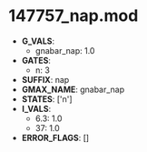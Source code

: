 # 147757_nap.mod

- **G_VALS**:
  - gnabar_nap: 1.0
- **GATES**:
  - n: 3
- **SUFFIX**: nap
- **GMAX_NAME**: gnabar_nap
- **STATES**: ['n']
- **I_VALS**:
  - 6.3: 1.0
  - 37: 1.0
- **ERROR_FLAGS**: []
